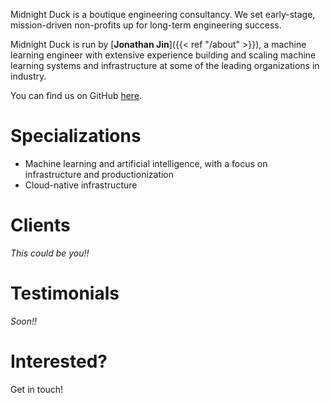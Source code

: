 Midnight Duck is a boutique engineering consultancy. We set early-stage,
mission-driven non-profits up for long-term engineering success.

Midnight Duck is run by [**Jonathan Jin**]({{< ref "/about" >}}), a machine
learning engineer with extensive experience building and scaling machine
learning systems and infrastructure at some of the leading organizations in
industry.

You can find us on GitHub [here](https://github.com/midnight-duck).

# Specializations

- Machine learning and artificial intelligence, with a focus on infrastructure
  and productionization
- Cloud-native infrastructure

# Clients

_This could be you!!_

# Testimonials

_Soon!!_

# Interested?

Get in touch!
